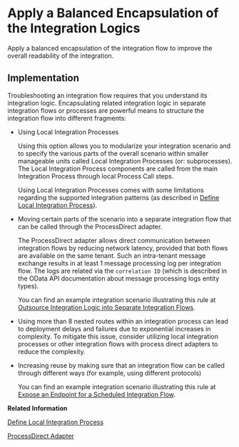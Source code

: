 <!-- loioe010db3d68b14acaac7a45262aafcf88 -->

# Apply a Balanced Encapsulation of the Integration Logics

Apply a balanced encapsulation of the integration flow to improve the overall readability of the integration.



<a name="loioe010db3d68b14acaac7a45262aafcf88__section_o5l_mzs_mjb"/>

## Implementation

Troubleshooting an integration flow requires that you understand its integration logic. Encapsulating related integration logic in separate integration flows or processes are powerful means to structure the integration flow into different fragments:

-   Using Local Integration Processes

    Using this option allows you to modularize your integration scenario and to specify the various parts of the overall scenario within smaller manageable units called Local Integration Processes \(or: subprocesses\). The Local Integration Process components are called from the main Integration Process through local Process Call steps.

    Using Local Integration Processes comes with some limitations regarding the supported integration patterns \(as described in [Define Local Integration Process](define-local-integration-process-520341a.md)\).

-   Moving certain parts of the scenario into a separate integration flow that can be called through the ProcessDirect adapter.

    The ProcessDirect adapter allows direct communication between integration flows by reducing network latency, provided that both flows are available on the same tenant. Such an intra-tenant message exchange results in at least 1 message processing log per integration flow. The logs are related via the `correlation ID` \(which is described in the OData API documentation about message processing logs entity types\).

    You can find an example integration scenario illustrating this rule at [Outsource Integration Logic into Separate Integration Flows](outsource-integration-logic-into-separate-integration-flows-0bcf78d.md).

-   Using more than 8 nested routes within an integration process can lead to deployment delays and failures due to exponential increases in complexity. To mitigate this issue, consider utilizing local integration processes or other integration flows with process direct adapters to reduce the complexity.

-   Increasing reuse by making sure that an integration flow can be called through different ways \(for example, using different protocols\)

    You can find an example integration scenario illustrating this rule at [Expose an Endpoint for a Scheduled Integration Flow](expose-an-endpoint-for-a-scheduled-integration-flow-d4bb40c.md).


**Related Information**  


[Define Local Integration Process](define-local-integration-process-520341a.md "You use the local integration process to simplify your integration process. You can break down the main integration process into smaller fragments by using local integration processes. You combine these fragments to achieve your main integration process.")

[ProcessDirect Adapter](processdirect-adapter-7445718.md "Use ProcessDirect adapter (sender and receiver) to establish fast and direct communication between integration flows by reducing latency and network overhead provided both of them are available within a same tenant.")

